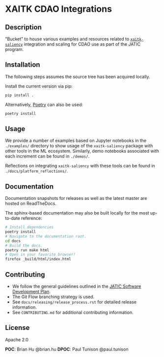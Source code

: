 # XAITK CDAO Integrations

## Description
"Bucket" to house various examples and resources related to
[`xaitk-saliency`](https://github.com/xaitk/xaitk-saliency)
integration and scaling for CDAO use as part of the JATIC program.

## Installation
The following steps assumes the source tree has been acquired locally.

Install the current version via pip:
```bash
pip install .
```

Alternatively, [Poetry](https://python-poetry.org/) can also be used:
```bash
poetry install
```

## Usage
We provide a number of examples based on Jupyter notebooks in the
`./examples/` directory to show usage of the `xaitk-saliency`
package with other tools in the ML ecosystem. Similarly, demo
notebooks associated with each increment can be found in `./demos/`.

Reflections on integrating `xaitk-saliency` with these tools can be
found in `./docs/platform_reflections/`.

## Documentation
Documentation snapshots for releases as well as the latest master are hosted on
ReadTheDocs.

The sphinx-based documentation may also be built locally for the most
up-to-date reference:
```bash
# Install dependencies
poetry install
# Navigate to the documentation root.
cd docs
# Build the docs.
poetry run make html
# Open in your favorite browser!
firefox _build/html/index.html
```

## Contributing

- We follow the general guidelines outlined in the
[JATIC Software Development Plan](https://gitlab.jatic.net/jatic/docs/sdp/-/blob/main/Branch,%20Merge,%20Release%20Strategy.md).
- The Git Flow branching strategy is used.
- See `docs/releasing/release_process.rst` for detailed release information.
- See `CONTRIBUTING.md` for additional contributing information.

## License
Apache 2.0

**POC**: Brian Hu @brian.hu
**DPOC**: Paul Tunison @paul.tunison

